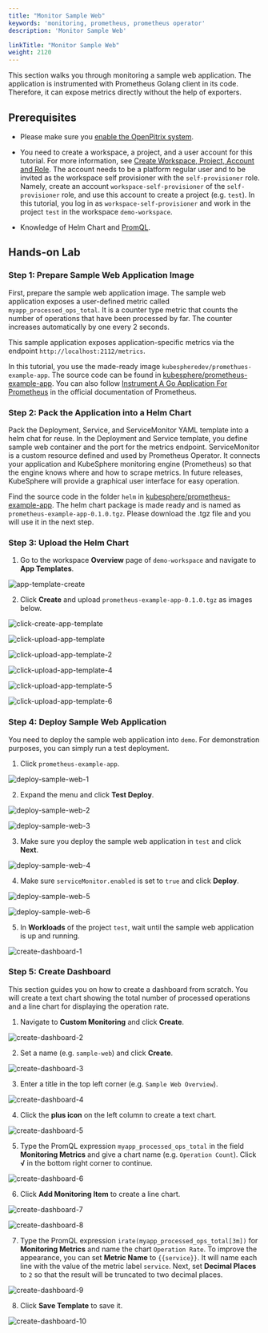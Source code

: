 ```yaml
---
title: "Monitor Sample Web"
keywords: 'monitoring, prometheus, prometheus operator'
description: 'Monitor Sample Web'

linkTitle: "Monitor Sample Web"
weight: 2120
---
```


This section walks you through monitoring a sample web application. The application is instrumented with Prometheus Golang client in its code. Therefore, it can expose metrics directly without the help of exporters.

## Prerequisites

- Please make sure you [enable the OpenPitrix system](../../../../pluggable-components/app-store/).
- You need to create a workspace, a project, and a user account for this tutorial. For more information, see [Create Workspace, Project, Account and Role](../../../../quick-start/create-workspace-and-project/). The account needs to be a platform regular user and to be invited as the workspace self provisioner with the `self-provisioner` role. Namely, create an account `workspace-self-provisioner` of the `self-provisioner` role, and use this account to create a project (e.g. `test`). In this tutorial, you log in as `workspace-self-provisioner` and work in the project `test` in the workspace `demo-workspace`.

- Knowledge of Helm Chart and [PromQL](https://prometheus.io/docs/prometheus/latest/querying/examples/).

## Hands-on Lab

### Step 1: Prepare Sample Web Application Image

First, prepare the sample web application image. The sample web application exposes a user-defined metric called `myapp_processed_ops_total`. It is a counter type metric that counts the number of operations that have been processed by far. The counter increases automatically by one every 2 seconds.

This sample application exposes application-specific metrics via the endpoint `http://localhost:2112/metrics`.

In this tutorial, you use the made-ready image `kubespheredev/promethues-example-app`. The source code can be found in [kubesphere/prometheus-example-app](https://github.com/kubesphere/prometheus-example-app). You can also follow [Instrument A Go Application For Prometheus](https://prometheus.io/docs/guides/go-application/) in the official documentation of Prometheus.

### Step 2: Pack the Application into a Helm Chart

Pack the Deployment, Service, and ServiceMonitor YAML template into a helm chat for reuse. In the Deployment and Service template, you define sample web container and the port for the metrics endpoint. ServiceMonitor is a custom resource defined and used by Prometheus Operator. It connects your application and KubeSphere monitoring engine (Prometheus) so that the engine knows where and how to scrape metrics. In future releases, KubeSphere will provide a graphical user interface for easy operation.

Find the source code in the folder `helm` in [kubesphere/prometheus-example-app](https://github.com/kubesphere/prometheus-example-app). The helm chart package is made ready and is named as `prometheus-example-app-0.1.0.tgz`. Please download the .tgz file and you will use it in the next step.

### Step 3: Upload the Helm Chart

1. Go to the workspace **Overview** page of `demo-workspace` and navigate to **App Templates**.

![app-template-create](/images/docs/project-user-guide/custom-application-monitoring/app-template-create.jpg)

2. Click **Create** and upload `prometheus-example-app-0.1.0.tgz` as images below.

![click-create-app-template](/images/docs/project-user-guide/custom-application-monitoring/click-create-app-template.jpg)

![click-upload-app-template](/images/docs/project-user-guide/custom-application-monitoring/click-upload-app-template.jpg)

![click-upload-app-template-2](/images/docs/project-user-guide/custom-application-monitoring/click-upload-app-template-2.jpg)

![click-upload-app-template-4](/images/docs/project-user-guide/custom-application-monitoring/click-upload-app-template-4.jpg)

![click-upload-app-template-5](/images/docs/project-user-guide/custom-application-monitoring/click-upload-app-template-5.jpg)

![click-upload-app-template-6](/images/docs/project-user-guide/custom-application-monitoring/click-upload-app-template-6.jpg)

### Step 4: Deploy Sample Web Application

You need to deploy the sample web application into `demo`. For demonstration purposes, you can simply run a test deployment.

1. Click `prometheus-example-app`.

![deploy-sample-web-1](/images/docs/project-user-guide/custom-application-monitoring/deploy-sample-web-1.jpg)

2. Expand the menu and click **Test Deploy**.

![deploy-sample-web-2](/images/docs/project-user-guide/custom-application-monitoring/deploy-sample-web-2.jpg)

![deploy-sample-web-3](/images/docs/project-user-guide/custom-application-monitoring/deploy-sample-web-3.jpg)

3. Make sure you deploy the sample web application in `test` and click **Next**.

![deploy-sample-web-4](/images/docs/project-user-guide/custom-application-monitoring/deploy-sample-web-4.jpg)

4. Make sure `serviceMonitor.enabled` is set to `true` and click **Deploy**.

![deploy-sample-web-5](/images/docs/project-user-guide/custom-application-monitoring/deploy-sample-web-5.jpg)

![deploy-sample-web-6](/images/docs/project-user-guide/custom-application-monitoring/deploy-sample-web-6.jpg)

5. In **Workloads** of the project `test`, wait until the sample web application is up and running.

![create-dashboard-1](/images/docs/project-user-guide/custom-application-monitoring/create-dashboard-1.jpg)

### Step 5: Create Dashboard

This section guides you on how to create a dashboard from scratch. You will create a text chart showing the total number of processed operations and a line chart for displaying the operation rate.

1. Navigate to **Custom Monitoring** and click **Create**.

![create-dashboard-2](/images/docs/project-user-guide/custom-application-monitoring/create-dashboard-2.jpg)

2. Set a name (e.g. `sample-web`) and click **Create**.

![create-dashboard-3](/images/docs/project-user-guide/custom-application-monitoring/create-dashboard-3.jpg)

3. Enter a title in the top left corner (e.g. `Sample Web Overview`).

![create-dashboard-4](/images/docs/project-user-guide/custom-application-monitoring/create-dashboard-4.jpg)

4. Click the **plus icon** on the left column to create a text chart.

![create-dashboard-5](/images/docs/project-user-guide/custom-application-monitoring/create-dashboard-5.jpg)

5. Type the PromQL expression `myapp_processed_ops_total` in the field **Monitoring Metrics** and give a chart name (e.g. `Operation Count`). Click **√** in the bottom right corner to continue.

![create-dashboard-6](/images/docs/project-user-guide/custom-application-monitoring/create-dashboard-6.jpg)

6. Click **Add Monitoring Item** to create a line chart.

![create-dashboard-7](/images/docs/project-user-guide/custom-application-monitoring/create-dashboard-7.jpg)

![create-dashboard-8](/images/docs/project-user-guide/custom-application-monitoring/create-dashboard-8.jpg)

7. Type the PromQL expression `irate(myapp_processed_ops_total[3m])` for **Monitoring Metrics** and name the chart `Operation Rate`. To improve the appearance, you can set **Metric Name** to `{{service}}`. It will name each line with the value of the metric label `service`. Next, set **Decimal Places** to `2` so that the result will be truncated to two decimal places.

![create-dashboard-9](/images/docs/project-user-guide/custom-application-monitoring/create-dashboard-9.jpg)

8. Click **Save Template** to save it.

![create-dashboard-10](/images/docs/project-user-guide/custom-application-monitoring/create-dashboard-10.jpg)